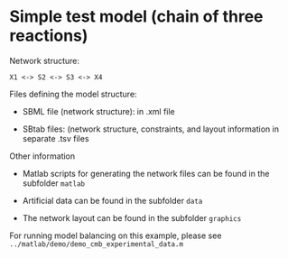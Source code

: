 Simple test model (chain of three reactions)
============================================

Network structure:

```
X1 <-> S2 <-> S3 <-> X4
```

Files defining the model structure:

* SBML file (network structure): in .xml file

* SBtab files: (network structure, constraints, and layout information in separate .tsv files

Other information

* Matlab scripts for generating the network files can be found in the subfolder `matlab`

* Artificial data can be found in the subfolder `data`

* The network layout can be found in the subfolder `graphics`

For running model balancing on this example, please see `../matlab/demo/demo_cmb_experimental_data.m`
